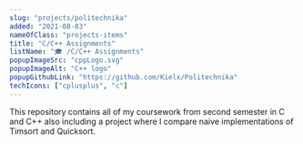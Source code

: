 ```yaml
---
slug: "projects/politechnika"
added: "2021-08-03"
nameOfClass: "projects-items"
title: "C/C++ Assignments"
listName: "🎓 /C/C++ Assignments"
popupImageSrc: "cppLogo.svg"
popupImageAlt: "C++ logo"
popupGithubLink: "https://github.com/Kielx/Politechnika"
techIcons: ["cplusplus", "c"]
---
```


This repository contains all of my coursework from second semester in C and C++ also including a project where I compare naive implementations of Timsort and Quicksort.
